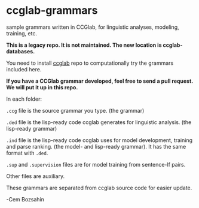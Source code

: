 # ccglab-grammars
sample grammars written in CCGlab, for linguistic analyses, modeling, training, etc.

<b> This is a legacy repo. It is not maintained. The new location is ccglab-databases.</b>

You need to install <a href="https://github.com/bozsahin/ccglab">ccglab</a> repo to computationally try the
grammars included here.

<b>If you have a CCGlab grammar developed, feel free to send a pull request.
We will put it up in this repo.</b>

In each folder:

  <code>.ccg</code> file is the source grammar you type. (the grammar)

  <code>.ded</code> file is the lisp-ready code ccglab generates for linguistic analysis. (the lisp-ready grammar)

  <code>.ind</code> file is the lisp-ready code ccglab uses for model development, training and parse ranking. (the model- and lisp-ready grammar). It has the same format with <code>.ded</code>.

  <code>.sup</code> and <code>.supervision</code> files are for model training from sentence-lf pairs.

Other files are auxiliary.

These grammars are separated from ccglab source code for easier update.

-Cem Bozsahin
